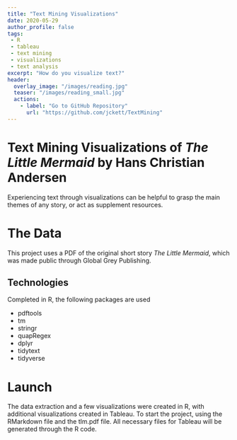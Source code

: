 ```yaml
---
title: "Text Mining Visualizations"
date: 2020-05-29
author_profile: false
tags: 
 - R
 - tableau
 - text mining
 - visualizations
 - text analysis
excerpt: "How do you visualize text?"
header:
  overlay_image: "/images/reading.jpg"
  teaser: "/images/reading_small.jpg"
  actions:
    - label: "Go to GitHub Repository"
      url: "https://github.com/jckett/TextMining"
---
```


# Text Mining Visualizations of *The Little Mermaid* by Hans Christian Andersen

Experiencing text through visualizations can be helpful to grasp the main themes of any story, or act as supplement resources. 

# The Data

This project uses a PDF of the original short story *The Little Mermaid*, which was made public through Global Grey Publishing. 

## Technologies

Completed in R, the following packages are used
 - pdftools
 - tm
 - stringr
 - quapRegex
 - dplyr
 - tidytext
 - tidyverse
 
# Launch

The data extraction and a few visualizations were created in R, with additional visualizations created in Tableau. To start the project, using the RMarkdown file and the tlm.pdf file. All necessary files for Tableau will be generated through the R code.  

